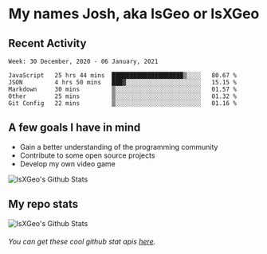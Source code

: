 <h1 align="center">My names Josh, aka IsGeo or IsXGeo</h1>

## Recent Activity
<!--START_SECTION:waka-->
```text
Week: 30 December, 2020 - 06 January, 2021

JavaScript   25 hrs 44 mins  ████████████████████▒░░░░   80.67 % 
JSON         4 hrs 50 mins   ███▓░░░░░░░░░░░░░░░░░░░░░   15.15 % 
Markdown     30 mins         ▒░░░░░░░░░░░░░░░░░░░░░░░░   01.57 % 
Other        25 mins         ▒░░░░░░░░░░░░░░░░░░░░░░░░   01.32 % 
Git Config   22 mins         ▒░░░░░░░░░░░░░░░░░░░░░░░░   01.16 % 
```
<!--END_SECTION:waka-->

## **A few goals I have in mind**

- Gain a better understanding of the programming community
- Contribute to some open source projects
- Develop my own video game

<img align="center" alt="IsXGeo's Github Stats" src="https://github-readme-stats.vercel.app/api/top-langs/?username=IsXGeo&layout=compact"/><br>

## **My repo stats**

<img align="center" alt="IsXGeo's Github Stats" src="https://github-readme-stats.vercel.app/api?username=IsXGeo&count_private=true&show_icons=true&include_all_commits=true"/>

###### You can get these cool github stat apis [here](https://github.com/anuraghazra/github-readme-stats).
